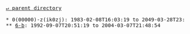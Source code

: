 <pre>
  <a href="../">&#x21b5; parent directory</a>
  
  * 0(00000)-z(ik0zj): 1983-02-08T16:03:19 to 2049-03-28T23:07:50
  ** <a href="6-b">6-b</a>: 1992-09-07T20:51:19 to 2004-03-07T21:48:54
</pre>

